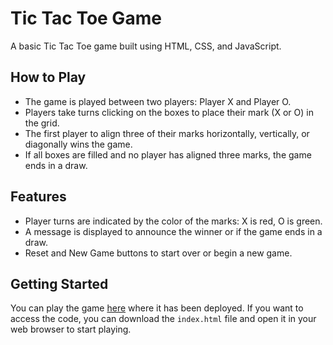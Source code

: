 # Tic Tac Toe Game

A basic Tic Tac Toe game built using HTML, CSS, and JavaScript.

## How to Play
- The game is played between two players: Player X and Player O.
- Players take turns clicking on the boxes to place their mark (X or O) in the grid.
- The first player to align three of their marks horizontally, vertically, or diagonally wins the game.
- If all boxes are filled and no player has aligned three marks, the game ends in a draw.

## Features
- Player turns are indicated by the color of the marks: X is red, O is green.
- A message is displayed to announce the winner or if the game ends in a draw.
- Reset and New Game buttons to start over or begin a new game.

## Getting Started
You can play the game [here](#) where it has been deployed. If you want to access the code, you can download the `index.html` file and open it in your web browser to start playing.
